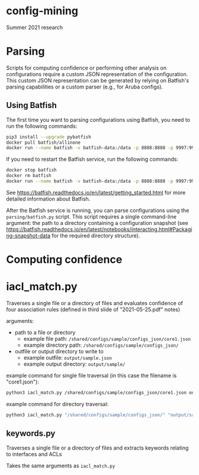 # config-mining
Summer 2021 research

# Parsing
Scripts for computing confidence or performing other analysis on configurations require a custom JSON representation of the configuration.  This custom JSON representation can be generated by relying on Batfish's parsing capabilities or a custom parser (e.g., for Aruba configs). 

## Using Batfish
The first time you want to parsing configurations using Batfish, you need to run the following commands:
```bash
pip3 install --upgrade pybatfish
docker pull batfish/allinone
docker run --name batfish -v batfish-data:/data -p 8888:8888 -p 9997:9997 -p 9996:9996 -d batfish/allinone
```

If you need to restart the Batfish service, run the following commands:
```bash
docker stop batfish
docker rm batfish
docker run --name batfish -v batfish-data:/data -p 8888:8888 -p 9997:9997 -p 9996:9996 -d batfish/allinone
```

See https://batfish.readthedocs.io/en/latest/getting_started.html for more detailed information about Batfish.

After the Batfish service is running, you can parse configurations using the `parsing/batfish.py` script. This script requires a single command-line argument: the path to a directory containing a configuration snapshot (see https://batfish.readthedocs.io/en/latest/notebooks/interacting.html#Packaging-snapshot-data for the required directory structure).

# Computing confidence


# iacl_match.py
Traverses a single file or a directory of files and evaluates confidence of four association rules (defined in third slide of "2021-05-25.pdf" notes)

arguments: 
* path to a file or directory 
    * example file path: `/shared/configs/sample/configs_json/core1.json`
    * example directory path: `/shared/configs/sample/configs_json/`
* outfile or output directory to write to 
    * example outfile: `output/sample.json`
    * example output directory: `output/sample/`

example command for single file traversal (in this case the filename is "core1.json"):
```bash
python3 iacl_match.py /shared/configs/sample/configs_json/core1.json output/sample.json
```
example command for directory traversal: 
```bash
python3 iacl_match.py "/shared/configs/sample/configs_json/" "output/sample/"
```

## keywords.py
Traverses a single file or a directory of files and extracts keywords relating to interfaces and ACLs

Takes the same arguments as `iacl_match.py`